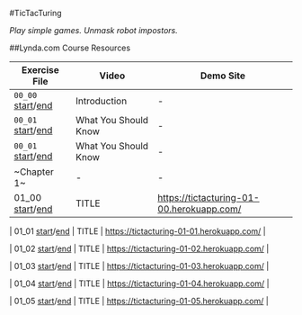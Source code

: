 #TicTacTuring

_Play simple games. Unmask robot impostors._

##Lynda.com Course Resources

| Exercise File | Video | Demo Site |
| ------------- | ----- | --------- |
| `00_00` [start](../../tree/00_00_start)/[end](../../tree/00_00_end) | Introduction | - |
| `00_01` [start](../../tree/00_01_start)/[end](../../tree/00_01_end) | What You Should Know | - |
| `00_01` [start](../../tree/00_01_start)/[end](../../tree/00_01_end) | What You Should Know | - |
| ~Chapter 1~ | - | - |
| 01_00 [start](../../tree/01_00_start)/[end](../../tree/01_00_end) | TITLE | https://tictacturing-01-00.herokuapp.com/ |

| 01_01 [start](../../tree/01_01_start)/[end](../../tree/01_01_end) | TITLE | https://tictacturing-01-01.herokuapp.com/ |

| 01_02 [start](../../tree/01_02_start)/[end](../../tree/01_02_end) | TITLE | https://tictacturing-01-02.herokuapp.com/ |

| 01_03 [start](../../tree/01_03_start)/[end](../../tree/01_03_end) | TITLE | https://tictacturing-01-03.herokuapp.com/ |

| 01_04 [start](../../tree/01_04_start)/[end](../../tree/01_04_end) | TITLE | https://tictacturing-01-04.herokuapp.com/ |

| 01_05 [start](../../tree/01_05_start)/[end](../../tree/01_05_end) | TITLE | https://tictacturing-01-05.herokuapp.com/ |
